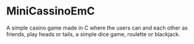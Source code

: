 # MiniCassinoEmC

A simple casino game made in C where the users can and each other as friends, play heads or tails, a simple dice game, roulette or blackjack.
